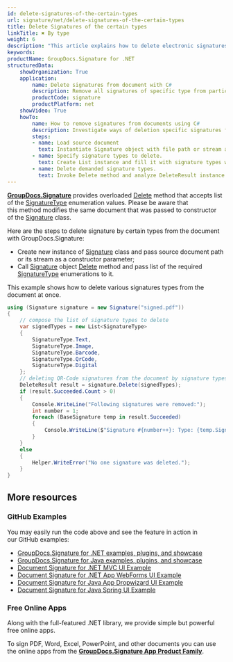 ```yaml
---
id: delete-signatures-of-the-certain-types
url: signature/net/delete-signatures-of-the-certain-types
title: Delete Signatures of the certain types
linkTitle: ✖ By type
weight: 6
description: "This article explains how to delete electronic signatures of the certain types with GroupDocs.Signature API."
keywords: 
productName: GroupDocs.Signature for .NET
structuredData:
    showOrganization: True
    application:    
        name: Delete signatures from document with C#    
        description: Remove all signatures of specific type from particular document with C# language by GroupDocs.Signature for .NET APIs
        productCode: signature
        productPlatform: net 
    showVideo: True
    howTo:
        name: How to remove signatures from documents using C# 
        description: Investigate ways of deletion specific signatures from document using C#
        steps:
        - name: Load source document
          text: Instantiate Signature object with file path or stream as a constructor parameter will load the document. 
        - name: Specify signature types to delete. 
          text: Create List instance and fill it with signature types which must be removed.
        - name: Delete demanded signature types. 
          text: Invoke Delete method and analyze DeleteResult instance.
---
```

[**GroupDocs.Signature**](https://products.groupdocs.com/signature/net) provides overloaded [Delete](https://reference.groupdocs.com/signature/net/groupdocs.signature/signature/delete) method that accepts list of the [SignatureType](https://reference.groupdocs.com/signature/net/groupdocs.signature.domain/signaturetype) enumeration values.
Please be aware that this method modifies the same document that was passed to constructor of the [Signature](https://reference.groupdocs.com/signature/net/groupdocs.signature/signature) class.

Here are the steps to delete signature by certain types from the document with GroupDocs.Signature:

* Create new instance of [Signature](https://reference.groupdocs.com/signature/net/groupdocs.signature/signature) class and pass source document path or its stream as a constructor parameter;
* Call [Signature](https://reference.groupdocs.com/signature/net/groupdocs.signature/signature) object [Delete](https://reference.groupdocs.com/signature/net/groupdocs.signature/signature/delete) method and pass list of the required [SignatureType](https://reference.groupdocs.com/signature/net/groupdocs.signature.domain/signaturetype) enumerations to it.

This example shows how to delete various signatures types from the document at once.

```csharp
using (Signature signature = new Signature("signed.pdf"))
{
    // compose the list of signature types to delete
    var signedTypes = new List<SignatureType>
    {
        SignatureType.Text, 
        SignatureType.Image,
        SignatureType.Barcode,
        SignatureType.QrCode,
        SignatureType.Digital
    };
    // deleting QR-Code signatures from the document by signature types
    DeleteResult result = signature.Delete(signedTypes);
    if (result.Succeeded.Count > 0)
    {
        Console.WriteLine("Following signatures were removed:");
        int number = 1;
        foreach (BaseSignature temp in result.Succeeded)
        {
            Console.WriteLine($"Signature #{number++}: Type: {temp.SignatureType} Id:{temp.SignatureId}. Created: {temp.CreatedOn.ToShortDateString()}");
        }
    }
    else
    {
        Helper.WriteError("No one signature was deleted.");
    }
}
```

## More resources

### GitHub Examples

You may easily run the code above and see the feature in action in our GitHub examples:

* [GroupDocs.Signature for .NET examples, plugins, and showcase](https://github.com/groupdocs-signature/GroupDocs.Signature-for-.NET)
* [GroupDocs.Signature for Java examples, plugins, and showcase](https://github.com/groupdocs-signature/GroupDocs.Signature-for-Java)
* [Document Signature for .NET MVC UI Example](https://github.com/groupdocs-signature/GroupDocs.Signature-for-.NET-MVC)
* [Document Signature for .NET App WebForms UI Example](https://github.com/groupdocs-signature/GroupDocs.Signature-for-.NET-WebForms)
* [Document Signature for Java App Dropwizard UI Example](https://github.com/groupdocs-signature/GroupDocs.Signature-for-Java-Dropwizard)
* [Document Signature for Java Spring UI Example](https://github.com/groupdocs-signature/GroupDocs.Signature-for-Java-Spring)

### Free Online Apps

Along with the full-featured .NET library, we provide simple but powerful free online apps.

To sign PDF, Word, Excel, PowerPoint, and other documents you can use the online apps from the **[GroupDocs.Signature App Product Family](https://products.groupdocs.app/signature/family)**.
